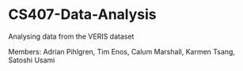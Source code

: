 # CS407-Data-Analysis
Analysing data from the VERIS dataset

Members: Adrian Pihlgren, Tim Enos, Calum Marshall, Karmen Tsang, Satoshi Usami
